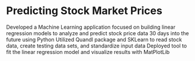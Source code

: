# Predicting Stock Market Prices 
Developed a Machine Learning application focused on building linear regression models to analyze and predict stock price data 30 days into the future using Python
Utilized Quandl package and SKLearn to read stock data, create testing data sets, and standardize input data
Deployed tool to fit the linear regression model and visualize results with MatPlotLib
